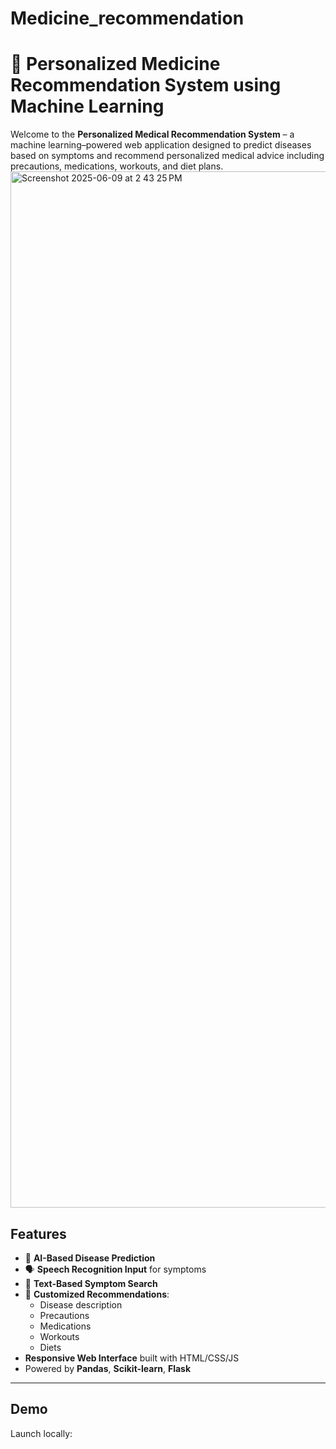 # Medicine_recommendation
# 🏥 Personalized Medicine Recommendation System using Machine Learning

Welcome to the **Personalized Medical Recommendation System** – a machine learning–powered web application designed to predict diseases based on symptoms and recommend personalized medical advice including precautions, medications, workouts, and diet plans.
<img width="1658" alt="Screenshot 2025-06-09 at 2 43 25 PM" src="https://github.com/user-attachments/assets/270ac7ac-d4f3-4c81-9eec-f42b1fb05d5a" />

##  Features

- 🧠 **AI-Based Disease Prediction**
- 🗣️ **Speech Recognition Input** for symptoms
- 🔎 **Text-Based Symptom Search**
- 💊 **Customized Recommendations**:
  - Disease description
  - Precautions
  - Medications
  - Workouts
  - Diets
-  **Responsive Web Interface** built with HTML/CSS/JS
-  Powered by **Pandas**, **Scikit-learn**, **Flask**

---

##  Demo

Launch locally:

